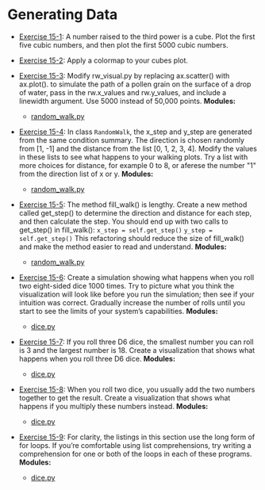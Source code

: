 # Generating Data

- [Exercise 15-1](exercise_15_01.py):
A number raised to the third power is a cube. Plot the first five cubic
numbers, and then plot the first 5000 cubic numbers.

- [Exercise 15-2](exercise_15_02.py):
Apply a colormap to your cubes plot.

- [Exercise 15-3](exercise_15_03/exercise_15_03.py):
Modify rw_visual.py by replacing ax.scatter() with ax.plot(). to simulate the
path of a pollen grain on the surface of a drop of water, pass in the
rw.x_values and rw.y_values, and include a linewidth argument. Use 5000 instead
of 50,000 points.
**Modules:**
  - [random_walk.py](exercise_15_03/random_walk.py)

- [Exercise 15-4](exercise_15_04/exercise_15_04.py):
In class `RandomWalk`, the x_step and y_step are generated from the same
condition summary. The direction is chosen randomly from [1, -1] and the
distance from the list [0, 1, 2, 3, 4]. Modify the values in these lists to
see what happens to your walking plots. Try a list with more choices for
distance, for example 0 to 8, or aferese the number "1" from the direction
list of x or y.
**Modules:**
  - [random_walk.py](exercise_15_04/random_walk.py)

- [Exercise 15-5](exercise_15_05/exercise_15_05.py):
The method fill_walk() is lengthy. Create a new method called get_step() to
determine the direction and distance for each step, and then calculate the
step. You should end up with two calls to get_step() in fill_walk():
`x_step = self.get_step()`
`y_step = self.get_step()`
This refactoring should reduce the size of fill_walk() and make the method
easier to read and understand.
**Modules:**
  - [random_walk.py](exercise_15_05/random_walk.py)

- [Exercise 15-6](exercise_15_06/exercise_15_06.py):
Create a simulation showing what happens when you roll two eight-sided dice
1000 times. Try to picture what you think the visualization will look like
before you run the simulation; then see if your intuition was correct.
Gradually increase the number of rolls until you start to see the limits of
your system’s capabilities.
**Modules:**
  - [dice.py](exercise_15_06/dice.py)

- [Exercise 15-7](exercise_15_07/exercise_15_07.py):
If you roll three D6 dice, the smallest number you can roll is 3 and the
largest number is 18. Create a visualization that shows what happens when you
roll three D6 dice.
**Modules:**
  - [dice.py](exercise_15_07/dice.py)

- [Exercise 15-8](exercise_15_08/exercise_15_08.py):
When you roll two dice, you usually add the two numbers together to get the
result. Create a visualization that shows what happens if you multiply these
numbers instead.
**Modules:**
  - [dice.py](exercise_15_08/dice.py)

- [Exercise 15-9](exercise_15_09/exercise_15_09.py):
For clarity, the listings in this section use the long form of for loops. If
you’re comfortable using list comprehensions, try writing a comprehension for
one or both of the loops in each of these programs.
**Modules:**
  - [dice.py](exercise_15_09/dice.py)
